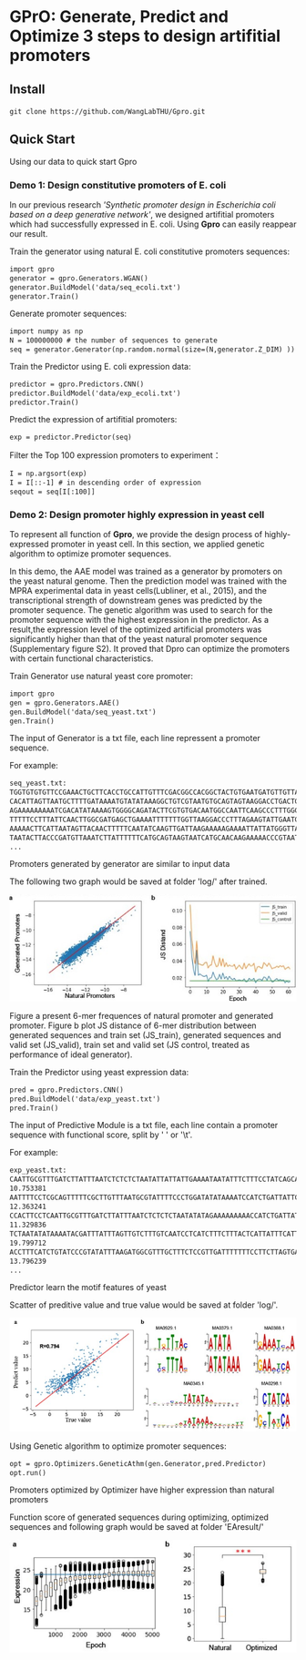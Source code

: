 # GPrO: Generate, Predict and Optimize 3 steps to design artifitial promoters
## Install
`git clone https://github.com/WangLabTHU/Gpro.git`
## Quick Start
Using our data to quick start Gpro
### Demo 1: Design constitutive promoters of E. coli
In our previous research *'Synthetic promoter design in Escherichia coli based on a deep generative network'*, we designed artifitial promoters which had successfully expressed in E. coli. Using **Gpro** can easily reappear our result.

Train the generator using  natural E. coli constitutive promoters sequences:
```
import gpro
generator = gpro.Generators.WGAN()
generator.BuildModel('data/seq_ecoli.txt')
generator.Train()
```
Generate promoter sequences:
```
import numpy as np
N = 100000000 # the number of sequences to generate
seq = generator.Generator(np.random.normal(size=(N,generator.Z_DIM) ))
```
Train the Predictor using E. coli expression data:
```
predictor = gpro.Predictors.CNN()
predictor.BuildModel('data/exp_ecoli.txt')
predictor.Train()
```
Predict the expression of artifitial promoters:
```
exp = predictor.Predictor(seq)
```
Filter the Top 100 expression promoters to experiment：
```
I = np.argsort(exp)
I = I[::-1] # in descending order of expression
seqout = seq[I[:100]]
```

### Demo 2: Design promoter highly expression in yeast cell
To represent all function of **Gpro**, we provide the design process of highly-expressed promoter in yeast cell. In this section, we applied genetic algorithm to optimize promoter sequences.

In this demo, the AAE model was trained as a generator by promoters on the yeast natural genome. Then the prediction model was trained with the MPRA experimental data in yeast cells(Lubliner, et al., 2015), and the transcriptional strength of downstream genes was predicted by the promoter sequence. The genetic algorithm was used to search for the promoter sequence with the highest expression in the predictor. As a result,the expression level of the optimized artificial promoters was significantly higher than that of the yeast natural promoter sequence (Supplementary figure S2). It proved that Dpro can optimize the promoters with certain functional characteristics. 

Train Generator use natural yeast core promoter:
```
import gpro
gen = gpro.Generators.AAE()
gen.BuildModel('data/seq_yeast.txt')
gen.Train()
```
The input of Generator is a txt file, each line repressent a promoter sequence.

For example:
```
seq_yeast.txt:
TGGTGTGTGTTCCGAAACTGCTTCACCTGCCATTGTTTCGACGGCCACGGCTACTGTGAATGATGTTGTTACGGTCTATCCAACATGGAGGCCACAGACTACGAATGAAGAGTCTGTC
CACATTAGTTAATGCTTTTGATAAAATGTATATAAAGGCTGTCGTAATGTGCAGTAGTAAGGACCTGACTGTGTTTGTGGTTCTCTTCATTCTTGAACCTTGTCATTGGTAAAAGACC
AGAAAAAAAAATCGACATATAAAAGTGGGGCAGATACTTCGTGTGACAATGGCCAATTCAAGCCCTTTGGGCAGATGTTGCCCTTCTTCTTTCTTAAAAAGTCTTAGTACGATTGACC
TTTTTCCTTTATTCAACTTGGCGATGAGCTGAAAATTTTTTTGGTTAAGGACCCTTTAGAAGTATTGAATGTGGGAACAAAGACGACAAAAGGTAGTTTTTTCCTTGACTATACTGGT
AAAAACTTCATTAATAGTTACAACTTTTTCAATATCAAGTTGATTAAGAAAAAGAAAATTATTATGGGTTAGCTGAAAACCGTGTGATGCATGTCGTTTAAGGATTGTGTAAAAAAGT
TAATACTTACCCGATGTTAAATCTTATTTTTTCATGCAGTAAGTAATCATGCAACAAGAAAAACCCGTAATTAAGCGAACATAGAACAACTAGCATCCCCGATAAGACGGAATAGAAT
...
```
Promoters generated by generator are similar to input data

The following two graph would be saved at folder 'log/' after trained.

![Promoters generated by generator are similar to input data](https://github.com/WangLabTHU/Gpro/blob/master/yeast1.jpg)

Figure a present 6-mer frequences of natural promoter and generated promoter. Figure b plot JS distance of 6-mer distribution between generated sequences and train set (JS_train), generated sequences and valid set (JS_valid), train set and valid set (JS control, treated as performance of ideal generator).

Train the Predictor using yeast expression data:
```
pred = gpro.Predictors.CNN()
pred.BuildModel('data/exp_yeast.txt')
pred.Train()
```
The input of Predictive Module is a txt file, each line contain a promoter sequence with functional score, split by ' ' or '\t'.

For example:
```
exp_yeast.txt:
CAATTGCGTTTGATCTTATTTAATCTCTCTCTAATATTATTATTGAAAATAATATTTCTTTCCTATCAGCAATCGCTTACATATTCATAGTCATTTACTAGGGTATATACCAATAATA	10.753381
AATTTTCCTCGCAGTTTTTCGCTTGTTTAATGCGTATTTTCCCTGGATATATAAAATCCATCTGATTATTCGATAATCTCAAACAAACAACTCAAAACAAAAAAAACTAAATACAACA	12.363241
CCACTTCCTCAATTGCGTTTGATCTTATTTAATCTCTCTCTAATATATAGAAAAAAAAACCATCTGATTATTCGATAATCTCATCTCTAGAACAACACAGTTACTACAACAATCAATC	11.329836
TCTAATATATAAAATACGATTTATTTAGTTGTCTTTGTCAATCCTCATCTTTCTTTACTCATTATTTCATTTCGGTTTTGTCATCTCTAGAACAACACAGTTACTACAACAATCAATC	19.799712
ACCTTTCATCTGTATCCCGTATATTTAAGATGGCGTTTGCTTTCTCCGTTGATTTTTTTCCTTCTTAGTGATTTTTTTTCAAACAAACAACTCAAAACAAAAAAAACTAAATACAACA	13.796239
...
```
Predictor learn the motif features of yeast

Scatter of preditive value and true value would be saved at folder 'log/'.

![Predictor learn the motif features of yeast](https://github.com/WangLabTHU/Gpro/blob/master/yeast2.jpg)

Using Genetic algorithm to optimize promoter sequences:
```
opt = gpro.Optimizers.GeneticAthm(gen.Generator,pred.Predictor)
opt.run()
```
Promoters optimized by Optimizer have higher expression than natural promoters

Function score of generated sequences during optimizing, optimized sequences and following graph would be saved at folder 'EAresult/'

![Promoters optimized by Optimizer have higher expression than natural promoters](https://github.com/WangLabTHU/Gpro/blob/master/yeast3.jpg)

